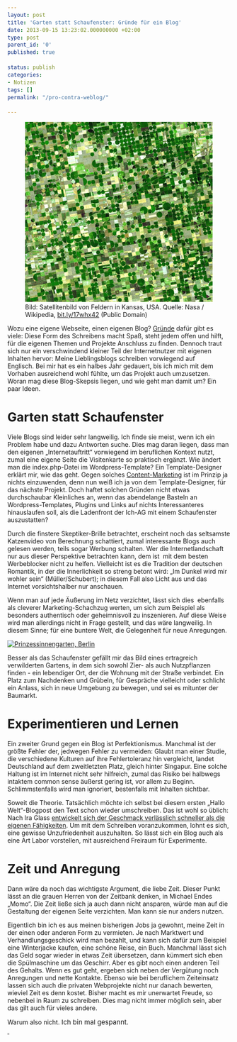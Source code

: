 ```yaml
---
layout: post
title: 'Garten statt Schaufenster: Gründe für ein Blog'
date: 2013-09-15 13:23:02.000000000 +02:00
type: post
parent_id: '0'
published: true

status: publish
categories:
- Notizen
tags: []
permalink: "/pro-contra-weblog/"

---
```

<figure>
	<img src="/assets/img/Felder.JPG" />
  <figcaption>
  Bild: Satellitenbild von Feldern in Kansas, USA. Quelle: Nasa / Wikipedia, <a title="bit.ly/17whx42" href="http://bit.ly/17whx42">bit.ly/17whx42</a> (Public Domain)
  </figcaption>
</figure>

Wozu eine eigene Webseite, einen eigenen Blog? <a title="Gründe" href="http://www.blogprojekt.de/2011/12/02/blog-start/ich-blogge-weil-es-mir-spas-macht/">Gründe</a> dafür gibt es viele: Diese Form des Schreibens macht Spaß, steht jedem offen und hilft, für die eigenen Themen und Projekte Anschluss zu finden. Dennoch traut sich nur ein verschwindend kleiner Teil der Internetnutzer mit eigenen Inhalten hervor: Meine Lieblingsblogs schreiben vorwiegend auf Englisch. Bei mir hat es ein halbes Jahr gedauert, bis ich mich mit dem Vorhaben ausreichend wohl fühlte, um das Projekt auch umzusetzen. Woran mag diese Blog-Skepsis liegen, und wie geht man damit um? Ein paar Ideen.<!--more-->

<h1>Garten statt Schaufenster</h1>
<p>Viele Blogs sind leider sehr langweilig. Ich finde sie meist, wenn ich ein Problem habe und dazu Antworten suche. Dies mag daran liegen, dass man den eigenen „Internetauftritt“ vorwiegend im beruflichen Kontext nutzt, zumal eine eigene Seite die Visitenkarte so praktisch ergänzt. Wie ändert man die index.php-Datei im Wordpress-Template? Ein Template-Designer erklärt mir, wie das geht. Gegen solches <a href="http://de.wikipedia.org/wiki/Content_Marketing">Content-Marketing</a> ist im Prinzip ja nichts einzuwenden, denn nun weiß ich ja von dem Template-Designer, für das nächste Projekt. Doch haftet solchen Gründen nicht etwas durchschaubar Kleinliches an, wenn das abendelange Basteln an Wordpress-Templates, Plugins und Links auf nichts Interessanteres hinauslaufen soll, als die Ladenfront der Ich-AG mit einem Schaufenster auszustatten?</p>
<p>Durch die finstere Skeptiker-Brille betrachtet, erscheint noch das seltsamste Katzenvideo von Berechnung schattiert, zumal interessante Blogs auch gelesen werden, teils sogar Werbung schalten. Wer die Internetlandschaft nur aus dieser Perspektive betrachten kann, dem ist  mit dem besten Werbeblocker nicht zu helfen. Vielleicht ist es die Tradition der deutschen Romantik, in der die Innerlichkeit so streng betont wird: „Im Dunkel wird mir wohler sein“ (Müller/Schubert); in diesem Fall also Licht aus und das Internet vorsichtshalber nur anschauen.</p>
<p>Wenn man auf jede Äußerung im Netz verzichtet, lässt sich dies  ebenfalls als cleverer Marketing-Schachzug werten, um sich zum Beispiel als besonders authentisch oder geheimnisvoll zu inszenieren. Auf diese Weise wird man allerdings nicht in Frage gestellt, und das wäre langweilig. In diesem Sinne; für eine buntere Welt, die Gelegenheit für neue Anregungen.</p>
<p><a href="https://markusneuschaefer.de/wp-content/uploads/IMAG0375.jpg"><img src="{{ site.baseurl }}/assets/img/IMAG0375-1024x579.jpg" alt="Prinzessinnengarten, Berlin" width="625" height="353" /></a></p>
<p>Besser als das Schaufenster gefällt mir das Bild eines ertragreich verwilderten Gartens, in dem sich sowohl Zier- als auch Nutzpflanzen finden - ein lebendiger Ort, der die Wohnung mit der Straße verbindet. Ein Platz zum Nachdenken und Grübeln, für Gespräche vielleicht oder schlicht ein Anlass, sich in neue Umgebung zu bewegen, und sei es mitunter der Baumarkt.</p>
<h1>Experimentieren und Lernen</h1>
<p>Ein zweiter Grund gegen ein Blog ist Perfektionismus. Manchmal ist der größte Fehler der, jedwegen Fehler zu vermeiden: Glaubt man einer Studie, die verschiedene Kulturen auf ihre Fehlertoleranz hin vergleicht, landet Deutschland auf dem zweitletzten Platz, gleich hinter Singapur. Eine solche Haltung ist im Internet nicht sehr hilfreich, zumal das Risiko bei halbwegs intaktem common sense äußerst gering ist, vor allem zu Beginn. Schlimmstenfalls wird man ignoriert, bestenfalls mit Inhalten sichtbar.</p>
<p>Soweit die Theorie. Tatsächlich möchte ich selbst bei diesem ersten „Hallo Welt“-Blogpost den Text schon wieder umschreiben. Das ist wohl so üblich: Nach Ira Glass <a href="http://www.brainpickings.org/index.php/2012/02/22/ira-glass-on-the-secret-of-success/">entwickelt sich der Geschmack verlässlich schneller als die eigenen Fähigkeiten</a>. Um mit dem Schreiben voranzukommen, lohnt es sich, eine gewisse Unzufriedenheit auszuhalten. So lässt sich ein Blog auch als eine Art Labor vorstellen, mit ausreichend Freiraum für Experimente.</p>
<h1>Zeit und Anregung</h1>
<p>Dann wäre da noch das wichtigste Argument, die liebe Zeit. Dieser Punkt lässt an die grauen Herren von der Zeitbank denken, in Michael Endes „Momo“. Die Zeit ließe sich ja auch dann nicht ansparen, würde man auf die Gestaltung der eigenen Seite verzichten. Man kann sie nur anders nutzen.</p>
<p>Eigentlich bin ich es aus meinen bisherigen Jobs ja gewohnt, meine Zeit in der einen oder anderen Form zu vermieten. Je nach Marktwert und Verhandlungsgeschick wird man bezahlt, und kann sich dafür zum Beispiel eine Winterjacke kaufen, eine schöne Reise, ein Buch. Manchmal lässt sich das Geld sogar wieder in etwas Zeit übersetzen, dann kümmert sich eben die Spülmaschine um das Geschirr. Aber es gibt noch einen anderen Teil des Gehalts. Wenn es gut geht, ergeben sich neben der Vergütung noch Anregungen und nette Kontakte. Ebenso wie bei beruflichem Zeiteinsatz lassen sich auch die privaten Webprojekte nicht nur danach bewerten, wieviel Zeit es denn kostet. Bisher macht es mir unerwartet Freude, so nebenbei in Raum zu schreiben. Dies mag nicht immer möglich sein, aber das gilt auch für vieles andere.</p>
<p>Warum also nicht. <span class="Apple-style-span" style="line-height: 20px; font-size: 15px; font-weight: normal;">Ich bin mal gespannt.<br />
<a href="https://markusneuschaefer.de/wp-content/uploads/IMAG0375.jpg"> </a></span>		</p>
